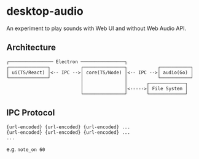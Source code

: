 # desktop-audio

An experiment to play sounds with Web UI and without Web Audio API.

## Architecture

```
┌──────────────── Electron ────────────────┐
┌──────────────┐           ┌───────────────┐           ┌───────────┐
│ ui(TS/React) │<-- IPC -->│ core(TS/Node) │<-- IPC -->│ audio(Go) │
└──────────────┘           │               │           └───────────┘
                           │               │       ┌─────────────┐
                           │               │<----->│ File System │
                           └───────────────┘       └─────────────┘
```

## IPC Protocol

```
{url-encoded} {url-encoded} {url-encoded} ...
{url-encoded} {url-encoded} {url-encoded} ...
...
```

e.g. `note_on 60`
